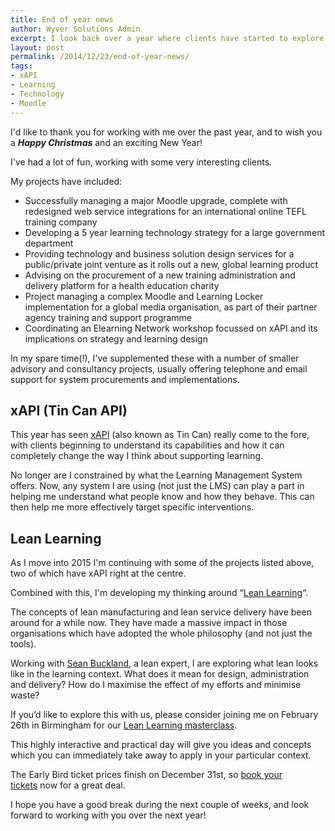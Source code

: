 ```yaml
---
title: End of year news
author: Wyver Solutions Admin
excerpt: I look back over a year where clients have started to explore what xAPI can mean to them, and forward to my exploration of "Lean Learning" with Sean Buckland.
layout: post
permalink: /2014/12/23/end-of-year-news/
tags:
- xAPI
- Learning
- Technology
- Moodle
---
```

I'd like to thank you for working with me over the past year, and to wish you a ***Happy Christmas*** and an exciting New Year!

I've had a lot of fun, working with some very interesting clients.

My projects have included:

  * Successfully managing a major Moodle upgrade, complete with redesigned web service integrations for an international online TEFL training company
  * Developing a 5 year learning technology strategy for a large government department
  * Providing technology and business solution design services for a public/private joint venture as it rolls out a new, global learning product
  * Advising on the procurement of a new training administration and delivery platform for a health education charity
  * Project managing a complex Moodle and Learning Locker implementation for a global media organisation, as part of their partner agency training and support programme
  * Coordinating an Elearning Network workshop focussed on xAPI and its implications on strategy and learning design

In my spare time(!), I've supplemented these with a number of smaller advisory and consultancy projects, usually offering telephone and email support for system procurements and implementations.

## xAPI (Tin Can API)

This year has seen <a href="{{ site.url }}/2014/06/12/exploring-the-potential-of-the-xapi-aka-tin-can-api/" target="_blank">xAPI</a> (also known as Tin Can) really come to the fore, with clients beginning to understand its capabilities and how it can completely change the way I think about supporting learning.

No longer are I constrained by what the Learning Management System offers. Now, any system I are using (not just the LMS) can play a part in helping me understand what people know and how they behave. This can then help me more effectively target specific interventions.

## Lean Learning

As I move into 2015 I'm continuing with some of the projects listed above, two of which have xAPI right at the centre.

Combined with this, I'm developing my thinking around &#8220;<a href="{{ site.url }}/category/training-education/learning/lean-learning/" target="_blank">Lean Learning</a>&#8220;.

The concepts of lean manufacturing and lean service delivery have been around for a while now. They have made a massive impact in those organisations which have adopted the whole philosophy (and not just the tools).

Working with <a href="{{ site.url }}/2014/12/21/introducing-sean-buckland/" target="_blank">Sean Buckland</a>, a lean expert, I are exploring what lean looks like in the learning context. What does it mean for design, administration and delivery? How do I maximise the effect of my efforts and minimise waste?

If you&#8217;d like to explore this with us, please consider joining me on February 26th in Birmingham for our <a href="https://www.eventbrite.co.uk/e/lean-learning-masterclass-tickets-14661080687?ref=elink" target="_blank">Lean Learning masterclass</a>.

This highly interactive and practical day will give you ideas and concepts which you can immediately take away to apply in your particular context.

The Early Bird ticket prices finish on December 31st, so <a href="https://www.eventbrite.co.uk/e/lean-learning-masterclass-tickets-14661080687?ref=elink" target="_blank">book your tickets</a> now for a great deal.

I hope you have a good break during the next couple of weeks, and look forward to working with you over the next year!
